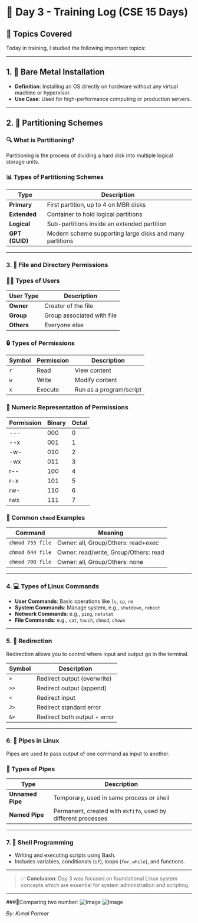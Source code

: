 # 📅 Day 3 - Training Log (CSE 15 Days)

## 🧠 Topics Covered

Today in training, I studied the following important topics:

---

## 1. 🔧 Bare Metal Installation
- **Definition**: Installing an OS directly on hardware without any virtual machine or hypervisor.
- **Use Case**: Used for high-performance computing or production servers.

---

## 2. 💾 Partitioning Schemes
### 🔍 What is Partitioning?
Partitioning is the process of dividing a hard disk into multiple logical storage units.

### 📊 Types of Partitioning Schemes
| Type                | Description                                         |
|---------------------|-----------------------------------------------------|
| **Primary**         | First partition, up to 4 on MBR disks              |
| **Extended**        | Container to hold logical partitions                |
| **Logical**         | Sub-partitions inside an extended partition        |
| **GPT (GUID)**      | Modern scheme supporting large disks and many partitions |

---

### 3. 📁 File and Directory Permissions

### 🧑‍💼 Types of Users
| User Type | Description           |
|-----------|-----------------------|
| **Owner** | Creator of the file   |
| **Group** | Group associated with file |
| **Others**| Everyone else         |

### 🔒 Types of Permissions
| Symbol | Permission | Description            |
|--------|------------|------------------------|
| `r`    | Read       | View content           |
| `w`    | Write      | Modify content         |
| `x`    | Execute    | Run as a program/script|

### 🔢 Numeric Representation of Permissions
| Permission | Binary | Octal |
|------------|--------|-------|
| ---        | 000    | 0     |
| --x        | 001    | 1     |
| -w-        | 010    | 2     |
| -wx        | 011    | 3     |
| r--        | 100    | 4     |
| r-x        | 101    | 5     |
| rw-        | 110    | 6     |
| rwx        | 111    | 7     |

### 📘 Common `chmod` Examples
| Command             | Meaning                          |
|---------------------|----------------------------------|
| `chmod 755 file`    | Owner: all, Group/Others: read+exec |
| `chmod 644 file`    | Owner: read/write, Group/Others: read |
| `chmod 700 file`    | Owner: all, Group/Others: none     |

---

### 4. 💻 Types of Linux Commands
- **User Commands**: Basic operations like `ls`, `cp`, `rm`
- **System Commands**: Manage system, e.g., `shutdown`, `reboot`
- **Network Commands**: e.g., `ping`, `netstat`
- **File Commands**: e.g., `cat`, `touch`, `chmod`, `chown`

---

### 5. 🔁 Redirection
Redirection allows you to control where input and output go in the terminal.

| Symbol | Description              |
|--------|--------------------------|
| `>`    | Redirect output (overwrite) |
| `>>`   | Redirect output (append)   |
| `<`    | Redirect input             |
| `2>`   | Redirect standard error    |
| `&>`   | Redirect both output + error |

---

### 6. 🚰 Pipes in Linux
Pipes are used to pass output of one command as input to another.

### 🔄 Types of Pipes
| Type            | Description                                  |
|------------------|----------------------------------------------|
| **Unnamed Pipe** | Temporary, used in same process or shell     |
| **Named Pipe**   | Permanent, created with `mkfifo`, used by different processes |

---

### 7. 🐚 Shell Programming
- Writing and executing scripts using Bash.
- Includes variables, conditionals (`if`), loops (`for`, `while`), and functions.

---

> ✅ **Conclusion**: Day 3 was focused on foundational Linux system concepts which are essential for system administration and scripting.

---
###🔁Comparing two number:
![Image](https://github.com/user-attachments/assets/9c7973ff-bc2b-4681-85b2-aedc6684979d)
![Image](https://github.com/user-attachments/assets/8b0b46fb-1f8c-4cbe-aec7-07239c4f2f1d)


_By: Kunal Parmar_

